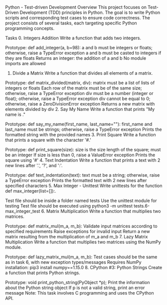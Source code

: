Python - Test-driven Development
Overview
This project focuses on Test-Driven Development (TDD) principles in Python. The goal is to write Python scripts and corresponding test cases to ensure code correctness. The project consists of several tasks, each targeting specific Python programming concepts.

Tasks
0. Integers Addition
Write a function that adds two integers.

Prototype: def add_integer(a, b=98):
a and b must be integers or floats; otherwise, raise a TypeError exception
a and b must be casted to integers if they are floats
Returns an integer: the addition of a and b
No module imports are allowed
1. Divide a Matrix
Write a function that divides all elements of a matrix.

Prototype: def matrix_divided(matrix, div):
matrix must be a list of lists of integers or floats
Each row of the matrix must be of the same size; otherwise, raise a TypeError exception
div must be a number (integer or float); otherwise, raise a TypeError exception
div cannot be equal to 0; otherwise, raise a ZeroDivisionError exception
Returns a new matrix with elements divided by div
2. Say My Name
Write a function that prints "My name is <first name> <last name>."

Prototype: def say_my_name(first_name, last_name=""):
first_name and last_name must be strings; otherwise, raise a TypeError exception
Prints the formatted string with the provided names
3. Print Square
Write a function that prints a square with the character '#.'

Prototype: def print_square(size):
size is the size length of the square; must be an integer
If size is less than 0, raise a ValueError exception
Prints the square using '#'
4. Text Indentation
Write a function that prints a text with 2 new lines after '.', '?', and ':'.

Prototype: def text_indentation(text):
text must be a string; otherwise, raise a TypeError exception
Prints the formatted text with 2 new lines after specified characters
5. Max Integer - Unittest
Write unittests for the function def max_integer(list=[]):.

Test file should be inside a folder named tests
Use the unittest module for testing
Test file should be executed using python3 -m unittest tests.6-max_integer_test
6. Matrix Multiplication
Write a function that multiplies two matrices.

Prototype: def matrix_mul(m_a, m_b):
Validate input matrices according to specified requirements
Raise exceptions for invalid input
Return a new matrix resulting from the multiplication of m_a and m_b
7. Lazy Matrix Multiplication
Write a function that multiplies two matrices using the NumPy module.

Prototype: def lazy_matrix_mul(m_a, m_b):
Test cases should be the same as in task 6, with new exception types/messages
Requires NumPy installation: pip3 install numpy==1.15.0
8. CPython #3: Python Strings
Create a function that prints Python strings.

Prototype: void print_python_string(PyObject *p);
Print the information about the Python string object
If p is not a valid string, print an error message
Note: This task involves C programming and uses the CPython API.
